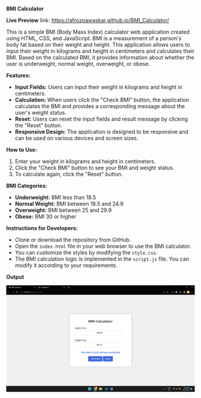 **BMI Calculator**

**Live Preview**
link: https://afrozpawaskar.github.io/BMI_Calculator/

This is a simple BMI (Body Mass Index) calculator web application created using HTML, CSS, and JavaScript. BMI is a measurement of a person's body fat based on their weight and height. This application allows users to input their weight in kilograms and height in centimeters and calculates their BMI. Based on the calculated BMI, it provides information about whether the user is underweight, normal weight, overweight, or obese.

**Features:**
- **Input Fields:** Users can input their weight in kilograms and height in centimeters.
- **Calculation:** When users click the "Check BMI" button, the application calculates the BMI and provides a corresponding message about the user's weight status.
- **Reset:** Users can reset the input fields and result message by clicking the "Reset" button.
- **Responsive Design:** The application is designed to be responsive and can be used on various devices and screen sizes.

**How to Use:**
1. Enter your weight in kilograms and height in centimeters.
2. Click the "Check BMI" button to see your BMI and weight status.
3. To calculate again, click the "Reset" button.

**BMI Categories:**
- **Underweight:** BMI less than 18.5
- **Normal Weight:** BMI between 18.5 and 24.9
- **Overweight:** BMI between 25 and 29.9
- **Obese:** BMI 30 or higher

**Instructions for Developers:**
- Clone or download the repository from GitHub.
- Open the `index.html` file in your web browser to use the BMI calculator.
- You can customize the styles by modifying the `style.css`.
- The BMI calculation logic is implemented in the `script.js` file. You can modify it according to your requirements.

**Output**

![BMI Calculator](Output.png)

